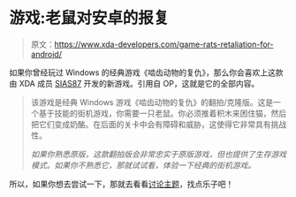 # 游戏:老鼠对安卓的报复

> 原文：<https://www.xda-developers.com/game-rats-retaliation-for-android/>

如果你曾经玩过 Windows 的经典游戏《啮齿动物的复仇》，那么你会喜欢上这款由 XDA 成员 [SIAS87](http://forum.xda-developers.com/member.php?u=3158197) 开发的新游戏。引用自 OP，这就是它的全部内容。

> 该游戏是经典 Windows 游戏《啮齿动物的复仇》的翻拍/克隆版。这是一个基于技能的街机游戏，你需要一只老鼠。你必须推着积木来困住猫，然后把它们变成奶酪。在后面的关卡中会有障碍和威胁，这使得它非常具有挑战性。
> 
> *如果你熟悉原版，这款翻拍版会非常忠实于原版游戏，但也提供了生存游戏模式。如果你不熟悉它，那就试试看，体验一下经典的街机游戏。*

所以，如果你想去尝试一下，那就去看看[讨论主题](http://forum.xda-developers.com/showthread.php?p=9729836)，找点乐子吧！